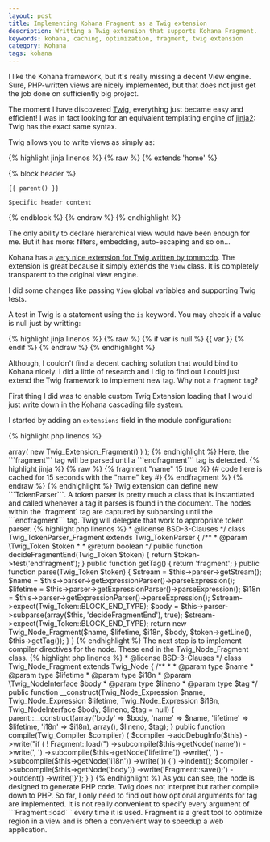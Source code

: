 ```yaml
---
layout: post
title: Implementing Kohana Fragment as a Twig extension
description: Writting a Twig extension that supports Kohana Fragment.
keywords: kohana, caching, optimization, fragment, twig extension
category: Kohana
tags: kohana
---
```


I like the Kohana framework, but it's really missing a decent View engine.
Sure, PHP-written views are nicely implemented, but that does not just get the
job done on sufficiently big project.

The moment I have discovered [Twig](http://twig.sensiolab.org), everything just
became easy and efficient! I was in fact looking for an equivalent templating
engine of [jinja2](http://jinja2.pocoo.org): Twig has the exact same syntax.

Twig allows you to write views as simply as:

{% highlight jinja linenos %}
{% raw %}
{% extends 'home' %}

{% block header %}

    {{ parent() }}

    Specific header content

{% endblock %}
{% endraw %}
{% endhighlight %}

The only ability to declare hierarchical view would have been enough for me. But
it has more: filters, embedding, auto-escaping and so on...

Kohana has a [very nice extension for Twig written by tommcdo](https://github.com/tommcdo/kohana-twig).
The extension is great because it simply extends the ```View``` class. It is
completely transparent to the original view engine.

I did some changes like passing ```View``` global variables and supporting Twig
tests.

A test in Twig is a statement using the ```is``` keyword. You may check if a
value is null just by writting:

{% highlight jinja linenos %}
{% raw %}
{% if var is null %}
    {{ var }}
{% endif %}
{% endraw %}
{% endhighlight %}

Although, I couldn't find a decent caching solution that would bind to Kohana
nicely. I did a little of research and I dig to find out I could just extend the
Twig framework to implement new tag. Why not a ```fragment``` tag?

First thing I did was to enable custom Twig Extension loading that I would just
write down in the Kohana cascading file system.

I started by adding an ```extensions``` field in the module configuration:

{% highlight php linenos %}
<?php

defined('SYSPATH') or die('No direct script access.');

return array(

    /**
     * Twig Extensions
     */
    'extensions' => array(
        new Twig_Extension_Fragment()
    )
);
{% endhighlight %}

Here, the ```fragment``` tag will be parsed until a ```endfragment``` tag is
detected.

{% highlight jinja %}
{% raw %}
{% fragment "name" 15 true %}

    {# code here is cached for 15 seconds with the "name" key #}

{% endfragment %}
{% endraw %}
{% endhighlight %}

Twig extension can define new ```TokenParser```. A token parser is pretty much
a class that is instantiated and called whenever a tag it parses is found in the
document.

The nodes within the `fragment` tag are captured by subparsing until the ```endfragment```
tag. Twig will delegate that work to appropriate token parser.

{% highlight php linenos %}
<?php

defined('SYSPATH') or die('No direct script access.');

/**
 * Parser for fragment/endfragment blocks.
 *
 * @package Twig
 * @author  Guillaume Poirier-Morency <guillaumepoiriermorency@gmail.com>
 * @license BSD-3-Clauses
 */
class Twig_TokenParser_Fragment extends Twig_TokenParser {

    /**
     * @param \Twig_Token $token
     *
     * @return boolean
     */
    public function decideFragmentEnd(Twig_Token $token) {

        return $token->test('endfragment');
    }

    public function getTag() {

        return 'fragment';
    }

    public function parse(Twig_Token $token) {

        $stream = $this->parser->getStream();

        $name = $this->parser->getExpressionParser()->parseExpression();
        $lifetime = $this->parser->getExpressionParser()->parseExpression();
        $i18n = $this->parser->getExpressionParser()->parseExpression();

        $stream->expect(Twig_Token::BLOCK_END_TYPE);
        $body = $this->parser->subparse(array($this, 'decideFragmentEnd'), true);
        $stream->expect(Twig_Token::BLOCK_END_TYPE);

        return new Twig_Node_Fragment($name, $lifetime, $i18n, $body, $token->getLine(), $this->getTag());
    }

}
{% endhighlight %}

The next step is to implement compiler directives for the node. These end in the Twig_Node_Fragment class.

{% highlight php linenos %}
<?php

defined('SYSPATH') or die('No direct script access.');

/**
 * Cache twig node.
 *
 * @package Twig
 * @author  Guillaume Poirier-Morency <guillaumepoiriermorency@gmail.com>
 * @license BSD-3-Clauses
 */
class Twig_Node_Fragment extends Twig_Node {

    /**
     *
     * @param type $name
     * @param type $lifetime
     * @param type $i18n
     * @param \Twig_NodeInterface $body
     * @param type $lineno
     * @param type $tag
     */
    public function __construct(Twig_Node_Expression $name, Twig_Node_Expression $lifetime, Twig_Node_Expression $i18n, Twig_NodeInterface $body, $lineno, $tag = null) {

        parent::__construct(array('body' => $body, 'name' => $name, 'lifetime' => $lifetime, 'i18n' => $i18n), array(), $lineno, $tag);
    }

    public function compile(Twig_Compiler $compiler) {

        $compiler
                ->addDebugInfo($this)
                ->write("if ( ! Fragment::load(")
                ->subcompile($this->getNode('name'))
                ->write(', ')
                ->subcompile($this->getNode('lifetime'))
                ->write(', ')
                ->subcompile($this->getNode('i18n'))
                ->write(')) {')
                ->indent();

        $compiler
                ->subcompile($this->getNode('body'))
                ->write('Fragment::save();')
                ->outdent()
                ->write('}');
    }

}
{% endhighlight %}

As you can see, the node is designed to generate PHP code. Twig does not
interpret but rather compile down to PHP.

So far, I only need to find out how optional arguments for tag are implemented.
It is not really convenient to specify every argument of ```Fragment::load```
every time it is used.

Fragment is a great tool to optimize region in a view and is often a convenient
way to speedup a web application.
